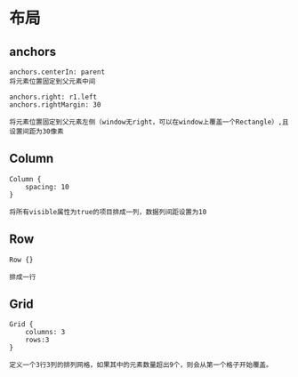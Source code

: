 # 布局

## anchors

```
anchors.centerIn: parent
将元素位置固定到父元素中间
```

```
anchors.right: r1.left
anchors.rightMargin: 30

将元素位置固定到父元素左侧（window无right，可以在window上覆盖一个Rectangle）,且设置间距为30像素
```

## Column

```
Column {
    spacing: 10
}

将所有visible属性为true的项目排成一列，数据列间距设置为10
```

## Row

```
Row {}

排成一行
```

## Grid

```
Grid {
    columns: 3
    rows:3
}

定义一个3行3列的排列网格，如果其中的元素数量超出9个，则会从第一个格子开始覆盖。
```


